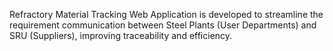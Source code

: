 Refractory Material Tracking Web Application is developed to streamline the requirement communication between Steel Plants (User Departments) and SRU (Suppliers), improving traceability and efficiency.
